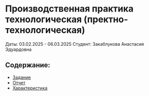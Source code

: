 # Производственная практика технологическая (пректно-технологическая)
Даты: 03.02.2025 - 06.03.2025
Студент: Закаблукова Анастасия Эдуардовна

## Содержание:
- [Задание]()
- [Отчет]()
- [Характеристика]()
